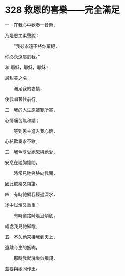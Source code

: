 # 328 救恩的喜樂——完全滿足

一　在我心中歡奏一音樂，

乃是恩主柔聲說：

　　“我必永遠不將你棄絕，

你必永遠屬於我。”

和 耶穌，耶穌，耶穌！

最甜美之名，

　　滿足我的衷情，

使我唱著往前行。

二　我的人生原被罪所害，

心情痛苦無和諧；

　　等到恩主進入我心懷，

心絃歡奏永不歇。

三　我今享受祂恩與祂愛，

安息在祂胸懷間，

　　時常見祂笑臉向我開，

因此歡樂又頌讚。

四　有時祂領我經過深水，

途中試煉又重重；

　　有時道路崎嶇且傾危，

處處我見祂腳蹤。

五　不久祂來接我到天上，

遠離今生的捆綁，

　　那時我就魂樂似飛翔，

並要與祂同作王。

